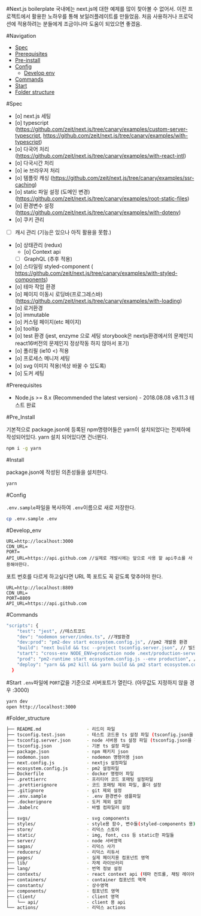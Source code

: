#Next.js boilerplate
국내에는 next.js에 대한 예제를 많이 찾아볼 수 없어서. 이전 프로젝트에서 활용한 노하우를 통해 보일러플레이트를 만들었음. 처음 사용하거나 프로덕션에 적용하려는 분들에게 조금이나마 도움이 되었으면 좋겠음.

#Navigation<!-- TOC -->

- [Spec](#Spec)
- [Prerequisites](#Prerequisites)
- [Pre-install](#Pre_Install)
- [Config](#Config)
    - [Develop env](#Develop_env)
- [Commands](#Commands)
- [Start](#Start)
- [Folder structure](#Folder_structure)

<!-- /TOC -->

#Spec

- [o] next.js 세팅
- [o] typescript (https://github.com/zeit/next.js/tree/canary/examples/custom-server-typescript, https://github.com/zeit/next.js/tree/canary/examples/with-typescript)
- [o] 다국어 처리 (https://github.com/zeit/next.js/tree/canary/examples/with-react-intl)
- [o] 다국시간 처리
- [o] ie 브라우저 처리
- [o] 템플릿 캐싱 (https://github.com/zeit/next.js/tree/canary/examples/ssr-caching)
- [o] static 파일 설정 (도메인 변경) (https://github.com/zeit/next.js/tree/canary/examples/root-static-files)
- [o] 환경변수 설정 (https://github.com/zeit/next.js/tree/canary/examples/with-dotenv)
- [o] 쿠키 관리 
- [ ] 캐시 관리 (기능은 있으나 아직 활용을 못함.) 
- [o] 상태관리 (redux)
    - [o] Context api
    - [ ] GraphQL (추후 적용)
- [o] 스타일링 styled-component ( https://github.com/zeit/next.js/tree/canary/examples/with-styled-components)
- [o] 테마 작업 환경
- [o] 페이지 이동시 로딩바(프로그레스바) (https://github.com/zeit/next.js/tree/canary/examples/with-loading)
- [o] 로거환경
- [o] immutable
- [o] 커스텀 페이지(etc 페이지)
- [o] tooltip
- [o] test 환경 (jest, enzyme 으로 세팅 storybook은 nextjs환경에서의 문제인지 react16버전의 문제인지 정상작동 하지 않아서 포기)
- [o] 폴리필 (ie10 <) 적용
- [o] 프로세스 메니저 세팅
- [o] svg 이미지 적용(색상 바꿀 수 있도록)
- [o] 도커 세팅


#Prerequisites

- Node.js >= 8.x (Recommended the latest version) - 2018.08.08 v8.11.3 테스트 완료

#Pre_Install

기본적으로 package.json에 등록된 npm명령어들은 yarn이 설치되었다는 전제하에 작성되어있다.
yarn 설치 되어있다면 건너뛴다.
```sh
npm i -g yarn
```

#Install

package.json에 작성된 의존성들을 설치한다.
```sh
yarn
```

#Config

`.env.sample`파일을 복사하여 `.env`이름으로 새로 저장한다.
```sh
cp .env.sample .env
```

#Develop_env

```env
URL=http://localhost:3000
CDN_URL=
PORT=
API_URL=https://api.github.com //실제로 개발시에는 앞으로 사용 할 api주소를 사용해야한다.
```

포트 번호를 다르게 하고싶다면 URL 쪽 포트도 꼭 같도록 맞추어야 한다.
```env
URL=http://localhost:8809
CDN_URL=
PORT=8809
API_URL=https://api.github.com
```

#Commands

```sh
"scripts": {
    "test": "jest", //테스트코드
    "dev": "nodemon server/index.ts", //개발환경
    "dev:prod": "pm2-dev start ecosystem.config.js", //pm2 개발용 환경
    "build": "next build && tsc --project tsconfig.server.json", // 빌드
    "start": "cross-env NODE_ENV=production node .next/production-server/index.js", // 빌드코드 실행
    "prod": "pm2-runtime start ecosystem.config.js --env production", //pm2 프로덕션 실행
    "deploy": "yarn && pm2 kill && yarn build && pm2 start ecosystem.config.js --env production" // pm2로 배포
  }
```

#Start
`.env`파일에 `PORT`값을 기준으로 서버포트가 열린다. (아무값도 지정하지 않을 경우 :3000)
```sh
yarn dev
open http://localhost:3000
```

#Folder_structure
```bash
├── README.md                 - 리드미 파일
├── tsconfig.test.json        - 테스트 코드용 ts 설정 파일 (tsconfig.json을 확장하여 사용)
├── tsconfig.server.json      - node 서버용 ts 설정 파일 (tsconfig.json을 확장하여 사용)
├── tsconfig.json             - 기본 ts 설정 파일
├── package.json              - npm 패키지 json
├── nodemon.json              - nodemon 명령어용 json
├── next.config.js            - nextjs 설정파일
├── ecosystem.config.js       - pm2 설정파일
├── Dockerfile                - docker 명령어 파일
├── .prettierrc               - 프리티어 코드 포매팅 설정파일
├── .prettierignore           - 코드 포매팅 제외 파일, 폴더 설정
├── .gitignore                - git 제외 설정
├── .env.sample               - .env 환경변수 샘플파일
├── .dockerignore             - 도커 제외 설정
├── .babelrc                  - 바벨 컴파일러 설정
│
├── svgs/                     - svg components
├── styles/                   - style용 함수, 변수들(styled-components 용)
├── store/                    - 리덕스 스토어
├── static/                   - img, font, css 등 static한 파일들
├── server/                   - node 서버영역
├── sagas/                    - 리덕스 사가
├── reducers/                 - 리덕스 리듀서
├── pages/                    - 실제 페이지용 컴포넌트 영역
├── lib/                      - 자체 라이브러리
├── lang/                     - 번역 정보 설정
├── contexts/                 - react context api (테마 컨트롤, 채팅 레이아웃 컨트롤)
├── containers/               - container 컴포넌트 역역
├── constants/                - 상수영역
├── components/               - 컴포넌트 영역
├── client/                   - client 영역
│   └── api/                  - client 용 api
└── actions/                  - 리덕스 actions
```